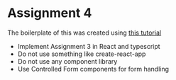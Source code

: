 # Assignment 4
The boilerplate of this was created using [this tutorial](https://www.carlrippon.com/creating-react-app-with-typescript-eslint-with-webpack5/)

- Implement Assignment 3 in React and typescript
- Do not use something like create-react-app
- Do not use any component library
- Use Controlled Form components for form handling

